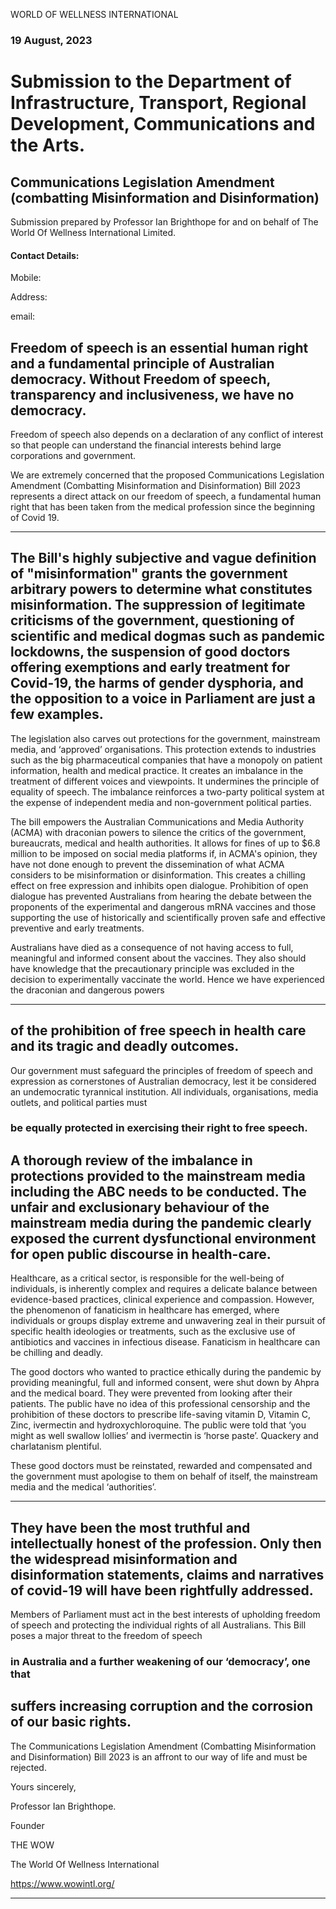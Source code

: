 WORLD OF WELLNESS
INTERNATIONAL

### 19 August, 2023

# Submission to the Department of Infrastructure, Transport, Regional Development, Communications and the Arts.

## Communications Legislation Amendment (combatting Misinformation and Disinformation)

 Submission prepared by Professor Ian Brighthope for and on behalf of The World Of Wellness International Limited.

#### Contact Details:

 Mobile:

 Address:

 email:

## Freedom of speech is an essential human right and a fundamental principle of Australian democracy. Without Freedom of speech, transparency and inclusiveness, we have no democracy.

 Freedom of speech also depends on a declaration of any conflict of interest so that people can understand the financial interests behind large corporations and government.

 We are extremely concerned that the proposed Communications Legislation Amendment (Combatting Misinformation and Disinformation) Bill 2023 represents a direct attack on our freedom of speech, a fundamental human right that has been taken from the medical profession since the beginning of Covid 19.


-----

## The Bill's highly subjective and vague definition of "misinformation" grants the government arbitrary powers to determine what constitutes misinformation. The suppression of legitimate criticisms of the government, questioning of scientific and medical dogmas such as pandemic lockdowns, the suspension of good doctors offering exemptions and early treatment for Covid-19, the harms of gender dysphoria, and the opposition to a voice in Parliament are just a few examples.

 The legislation also carves out protections for the government, mainstream media, and ‘approved’ organisations. This protection extends to industries such as the big pharmaceutical companies that have a monopoly on patient information, health and medical practice. It creates an imbalance in the treatment of different voices and viewpoints. It undermines the principle of equality of speech. The imbalance reinforces a two-party political system at the expense of independent media and non-government political parties.

 The bill empowers the Australian Communications and Media Authority (ACMA) with draconian powers to silence the critics of the government, bureaucrats, medical and health authorities. It allows for fines of up to $6.8 million to be imposed on social media platforms if, in ACMA's opinion, they have not done enough to prevent the dissemination of what ACMA considers to be misinformation or disinformation. This creates a chilling effect on free expression and inhibits open dialogue. Prohibition of open dialogue has prevented Australians from hearing the debate between the proponents of the experimental and dangerous mRNA vaccines and those supporting the use of historically and scientifically proven safe and effective preventive and early treatments.

 Australians have died as a consequence of not having access to full, meaningful and informed consent about the vaccines. They also should have knowledge that the precautionary principle was excluded in the decision to experimentally vaccinate the world. Hence we have experienced the draconian and dangerous powers


-----

## of the prohibition of free speech in health care and its tragic and deadly outcomes.

 Our government must safeguard the principles of freedom of speech and expression as cornerstones of Australian democracy, lest it be considered an undemocratic tyrannical institution. All individuals, organisations, media outlets, and political parties must
### be equally protected in exercising their right to free speech.

## A thorough review of the imbalance in protections provided to the mainstream media including the ABC needs to be conducted. The unfair and exclusionary behaviour of the mainstream media during the pandemic clearly exposed the current dysfunctional environment for open public discourse in health-care.

 Healthcare, as a critical sector, is responsible for the well-being of individuals, is inherently complex and requires a delicate balance between evidence-based practices, clinical experience and compassion. However, the phenomenon of fanaticism in healthcare has emerged, where individuals or groups display extreme and unwavering zeal in their pursuit of specific health ideologies or treatments, such as the exclusive use of antibiotics and vaccines in infectious disease. Fanaticism in healthcare can be chilling and deadly.

 The good doctors who wanted to practice ethically during the pandemic by providing meaningful, full and informed consent, were shut down by Ahpra and the medical board. They were prevented from looking after their patients. The public have no idea of this professional censorship and the prohibition of these doctors to prescribe life-saving vitamin D, Vitamin C, Zinc, ivermectin and hydroxychloroquine. The public were told that ‘you might as well swallow lollies’ and ivermectin is ‘horse paste’. Quackery and charlatanism plentiful.

 These good doctors must be reinstated, rewarded and compensated and the government must apologise to them on behalf of itself, the mainstream media and the medical ‘authorities’.


-----

## They have been the most truthful and intellectually honest of the profession. Only then the widespread misinformation and disinformation statements, claims and narratives of covid-19 will have been rightfully addressed.

 Members of Parliament must act in the best interests of upholding freedom of speech and protecting the individual rights of all Australians. This Bill poses a major threat to the freedom of speech
### in Australia and a further weakening of our ‘democracy’, one that
## suffers increasing corruption and the corrosion of our basic rights.

 The Communications Legislation Amendment (Combatting Misinformation and Disinformation) Bill 2023 is an affront to our way of life and must be rejected.

 Yours sincerely,

 Professor Ian Brighthope.

 Founder

 THE WOW

 The World Of Wellness International

 https://www.wowintl.org/


-----

